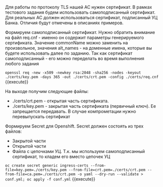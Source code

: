 Для работы по протоколу TLS нашей АС нужен сертификат. В рамках тестового задания будем использовать самоподписанный
сертификат. Для реальных АС должен использоваться сертификат, подписанный УЦ Банка. Отличия будут отмечены в описаниях
примеров.

Формируем самоподписанный сертификат. Нужно обратить внимание на файл req.cnf - именно он содержит параметры
генерируемого сертификата. Значение commonName можно заменить на произвольное, значения alt_names - на доменные имена,
которые вы будете использовать далее по заданию. Так как сертификат самоподписанный - его можно переделать во время
выполнения любого задания

`openssl req -new -x509 -newkey rsa:2048 -sha256 -nodes -keyout ./certs/key.pem -days 365 -out ./certs/crt.pem -config ./certs/req.cnf`
{{execute}}

На выходе получим следующие файлы:

* ./certs/crt.pem - открытая часть сертификата.
* ./certs/key.pem - закрытая часть сертификата (первичный ключ). Ее запрещается передавать. В случае компрометации нужно
  перевыпускать сертификат

Формируем Secret для Openshift. Secret должен состоять из трех файлов:

* Закрытой части
* Открытой части
* Файла с цепочками УЦ. Т.к. мы используем самоподписанный сертификат, то кладем его вместо цепочек УЦ

`oc create secret generic ingress-certs --from-file=key.pem=./certs/key.pem --from-file=crt.pem=./certs/crt.pem --from-file=ca.pem=./certs/crt.pem -o yaml --dry-run --validate > conf.yml;
oc apply -f conf.yml` {{execute}}